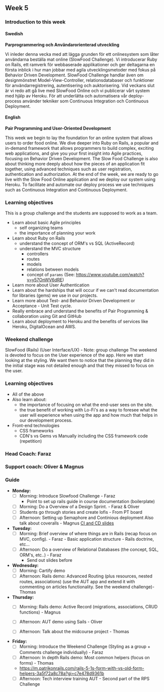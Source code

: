 ## Week 5
### Introduction to this week

#### Swedish
**Parprogrammering och Användarorienterad utveckling**

Vi inleder denna vecka med att lägga grunden för ett onlinesystem som låter användarna beställa mat online (SlowFood Challenge). Vi introducerar Ruby on Rails, ett ramverk för webbaserade applikationer och ger deltagarna en första inblick i hur man jobbar med agila utvecklingsmetoder med fokus på Behavior Driven Development. SlowFood Challenge handlar även om designmönstret Model-View-Controller, relationsdatabaser och funktioner för användarregistrering, autentisering och auktorisering. Vid veckans slut är vi redo att gå live med SlowFood Online och vi publicerar vårt system med hjälp av Heroku. För att underlätta och automatisera vår deploy-process använder tekniker som Continuous Integration och Continuous Deployment.

#### English
**Pair Programming and User-Oriented Development**

This week we begin to lay the foundation for an online system that allows users to order food online. We dive deeper into Ruby on Rails,  a popular and in-demand framework that allows programmers to build complex, exciting web applications, and give you your first insight into Agile practices, focusing on Behavior Driven Development. The Slow Food Challenge is also about thinking more deeply about how the pieces of an application fit together, using advanced techniques such as user registration, authentication and authorization. At the end of the week, we are ready to go live with the Slow Food Online application and we deploy our system using Heroku. To facilitate and automate our deploy process we use techniques such as Continuous Integration and Continuous Deployment.


### Learning objectives
This is a group challenge and the students are supposed to work as a team.
* Learn about basic Agile principles
  - self organizing teams
  - the importance of planning your work
* Learn about Ruby on Rails
  - understand the concept of ORM's vs SQL (ActiveRecord)
  - understand the MVC structure
    - controllers
    - routes
    - models
    - relations between models
    - concept of `params` (See: https://www.youtube.com/watch?v=y57OnWV6dRE)
* Learn more about User Authentication
* Learn about the hardships that will occur if we can't read documentation for libraries (gems) we use in our projects.
* Learn more about Test- and Behavior Driven Development or Acceptance - Unit Test cycle.
* Really embrace and understand the benefits of Pair Programming & collaboration using Git and GitHub
* Learn about deployment to Heroku and the benefits of services like Heroku, DigitalOcean and AWS.

### Weekend challenge
SlowFood (Rails) (User Interface/UX) - Note: group challenge
The weekend is devoted to focus on the User experience of the app. Here we start looking at the styling. We want them to notice that the planning they did in the initial stage was not detailed enough and that they missed to focus on the user.

### Learning objectives
* All of the above
* Also learn about:
  - the importance of focusing on what the end-user sees on the site.
  - the true benefit of working with Lo-Fi's as a way to foresee what the user will experience when using the app and how much that helps in our development process.
* Front-end technologies
  - CSS frameworks
  - CDN's vs Gems vs Manually including the CSS framework code (repetition)

### Head Coach: Faraz
### Support coach: Oliver & Magnus

### Guide
- **Monday:**
  - [ ] Morning: Introduce Slowfood Challenge - Faraz
    - Point to set up rails guide in course documentation (boilerplate)
  - [ ] Morning: Do a Overview of a Design Sprint. - Faraz & Oliver
  - [ ] Students go through stories and create lofis - From PT board
  - [ ] Afternoon: Setting up Semaphore and Continious deployment Also talk about coveralls - Magnus [CI and CD slides](https://docs.google.com/presentation/d/1Y0YBeRV9Da9exfEQXZFyJob0d6pbBKofPj3fjHp_yMQ/edit#slide=id.p9)
  
- **Tuesday:**
  - [ ] Morning: Brief overview of where things are in Rails (recap focus on MVC, config). - Faraz
        - Basic application structure
        - Rails doctrine, etc...
  - [ ] Afternoon: Do a overview of Relational Databases (the concept, SQL, ORM's, etc..) - Faraz
    - Send out slides before
  
- **Wednesday:**
  - [ ] Morning: Cartify demo
  - [ ] Afternoon: Rails demo: Advanced Routing (plus resources, nested routes, associations) (use the AUT app and extend it with commenting on articles functionality. See the weekend challenge)- Thomas

- **Thursday:**
    - [ ] Morning: Rails demo: Active Record (migrations, associations, CRUD functions) - Magnus
    - [ ] Afternoon: AUT demo using Sails - Oliver
    - [ ] Afternoon: Talk about the midcourse project - Thomas


- **Friday:**
  - [ ] Morning: Introduce the Weekend Challenge (Styling as a group + Comments challenge individually) - Faraz
   - [ ] Afternoon: In depth Rails demo: Most common helpers (focus on forms) - Thomas
    - https://m.patrikonrails.com/rails-5-1s-form-with-vs-old-form-helpers-3a5f72a8c78a?gi=c7e478d9361b
   - [ ] Afternoon: Tech interview training AUT - Second part of the RPS Challenge
